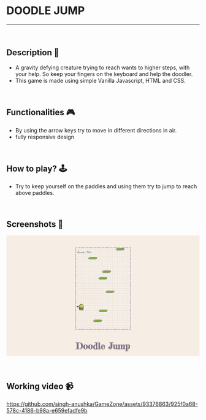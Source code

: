 # **DOODLE JUMP**

---
</br>

## **Description 📃** 
- A gravity defying creature trying to reach wants to higher steps, with your help. So keep your fingers on the keyboard and help the doodler.  
- This game is made using simple Vanilla Javascript, HTML and CSS.

</br>

## **Functionalities 🎮** 
- By using the arrow keys try to move in different directions in air.
- fully responsive design 

</br>

## **How to play? 🕹️**
- Try to keep yourself on the paddles and using them try to jump to reach above paddles.

</br>

## **Screenshots 📸**
![image](../../assets/images/Doodle_Jump_Game.png)

</br>


## **Working video 📹**
<!-- add your working video over here -->



https://github.com/singh-anushka/GameZone/assets/93376863/925f0a68-578c-4186-b98a-e659efadfe9b


